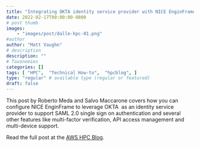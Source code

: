 ```yaml
---
title: "Integrating OKTA identity service provider with NICE EnginFrame"
date: 2022-02-17T00:00:00-0800
# post thumb
images:
    - "images/post/dalle-hpc-01.png"
#author
author: "Matt Vaughn"
# description
description: ""
# Taxonomies
categories: []
tags: [ "HPC",  "Technical How-to",  "hpcblog", ]
type: "regular" # available type (regular or featured)
draft: false
---
```


This post by Roberto Meda and Salvo Maccarone covers how you can configure NICE EnginFrame to leverage OKTA  as an identity service provider to support SAML 2.0 single sign on authentication and several other features like multi-factor verification, API access management and multi-device support.

Read the full post at the [AWS HPC Blog](https://aws.amazon.com/blogs/hpc/integrating-okta-identity-service-provider-with-nice-enginframe/).
